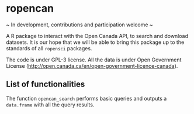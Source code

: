 # ropencan

~ In development, contributions and participation welcome ~

A R package to interact with the Open Canada API, to search and download datasets. It is our hope that we will be able to bring this package up to the standards of all `ropensci` packages. 

The code is under GPL-3 license. 
All the data is under Open Government License (http://open.canada.ca/en/open-government-licence-canada). 

## List of functionalities 

The function `opencan_search` performs basic queries and outputs a `data.frame` with all the query results. 
